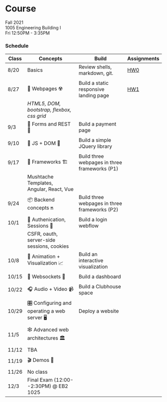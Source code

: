 # Course

Fall 2021  
1005  Engineering Building I  
Fri 12:50PM - 3:35PM  

### Schedule

|Class | Concepts   | Build     | Assignments |
| ---  | -------    |  ---      | ---         |
| 8/20 | Basics | Review shells, markdown, git. | [HW0](HWS/HW0.md)
|      |
| 8/27 | 🧱 Webpages ☢️| Build a static responsive landing page | [HW1](HWS/HW1.md)
|      | _HTML5, DOM, bootstrap, flexbox, css grid_
| 9/3  | 🧾 Forms and REST 🚀| Build a payment page |
|      | 
| 9/10 | 🧪 JS + DOM 🎋 | Build a simple JQuery library
|      | 
| 9/17 | 🚧 Frameworks 🏗️ | Build three webpages in three frameworks (P1)
|      | Mushtache Templates, Angular, React, Vue
| 9/24 | 📦 Backend concepts 🔛 | Build three webpages in three frameworks (P2)
|      | 
| 10/1 | 🔐 Authenication, Sessions 💼 | Build a login webflow
|      | CSFR, oauth, server-side sessions, cookies 
| 10/8 | 🎨 Animation + Visualization 📈 | Build an interactive visualization | 
|      | 
| 10/15| 🔅 Websockets 🔌  | Build a dashboard |
|      |
| 10/22| 🎧 Audio + Video 📹 | Build a Clubhouse space |
|      |
| 10/29| 🎛️ Configuring and operating a web server 🖥️ | Deploy a website
|      |
| 11/5 | 🕸️ Advanced web architectures 🏛️
|      |
| 11/12| TBA
|      |
| 11/19| 🎬 Demos 💯
|      |
| 11/26| No class
| 12/3 | Final Exam (12:00--2:30PM) @ EB2 1025 | |  |
